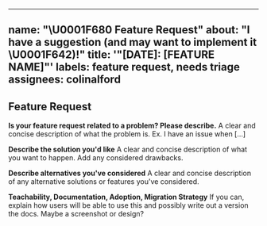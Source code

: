 
---
name: "\U0001F680 Feature Request"
about: "I have a suggestion (and may want to implement it \U0001F642)!"
title: '"[DATE]: [FEATURE NAME]"'
labels: feature request, needs triage
assignees: colinalford
---

## Feature Request

**Is your feature request related to a problem? Please describe.**
A clear and concise description of what the problem is. Ex. I have an issue when [...]

**Describe the solution you'd like**
A clear and concise description of what you want to happen. Add any considered drawbacks.

**Describe alternatives you've considered**
A clear and concise description of any alternative solutions or features you've considered.

**Teachability, Documentation, Adoption, Migration Strategy**
If you can, explain how users will be able to use this and possibly write out a version the docs.
Maybe a screenshot or design?


